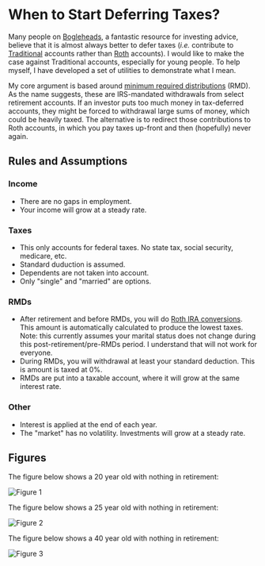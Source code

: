 # When to Start Deferring Taxes?

Many people on [Bogleheads](https://www.bogleheads.org), a fantastic resource
for investing advice, believe that it is almost always better to defer taxes
(_i.e._ contribute to
[Traditional](https://www.bogleheads.org/wiki/Traditional_IRA) accounts rather
than [Roth](https://www.bogleheads.org/wiki/Roth_IRA) accounts). I would like to
make the case against Traditional accounts, especially for young people. To help
myself, I have developed a set of utilities to demonstrate what I mean.

My core argument is based around [minimum required
distributions](https://www.bogleheads.org/wiki/Required_Minimum_Distribution)
(RMD). As the name suggests, these are IRS-mandated withdrawals from select
retirement accounts. If an investor puts too much money in tax-deferred
accounts, they might be forced to withdrawal large sums of money, which could be
heavily taxed. The alternative is to redirect those contributions to Roth
accounts, in which you pay taxes up-front and then (hopefully) never again.

## Rules and Assumptions

### Income

* There are no gaps in employment.
* Your income will grow at a steady rate.

### Taxes
* This only accounts for federal taxes. No state tax, social security, medicare,
   etc.
* Standard duduction is assumed.
* Dependents are not taken into account.
* Only "single" and "married" are options.

### RMDs

* After retirement and before RMDs, you will do [Roth IRA
  conversions](https://www.bogleheads.org/wiki/Roth_IRA_conversion). This amount
  is automatically calculated to produce the lowest taxes. Note: this currently
  assumes your marital status does not change during this
  post-retirement/pre-RMDs period. I understand that will not work for everyone.
* During RMDs, you will withdrawal at least your standard deduction. This is
  amount is taxed at 0%.
* RMDs are put into a taxable account, where it will grow at the same interest
  rate.

### Other

* Interest is applied at the end of each year.
* The "market" has no volatility. Investments will grow at a steady rate.


## Figures

The figure below shows a 20 year old with nothing in retirement:

![Figure 1](https://github.com/6a74/finance/blob/master/figures/Figure_20.png?raw=true)

The figure below shows a 25 year old with nothing in retirement:

![Figure 2](https://github.com/6a74/finance/blob/master/figures/Figure_25.png?raw=true)

The figure below shows a 40 year old with nothing in retirement:

![Figure 3](https://github.com/6a74/finance/blob/master/figures/Figure_40.png?raw=true)
